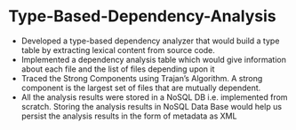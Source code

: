 # Type-Based-Dependency-Analysis
* Developed a type-based dependency analyzer that would build a type table by extracting lexical content from source code.
* Implemented a dependency analysis table which would give information about each file and the list of files depending upon it
* Traced the Strong Components using Trajan’s Algorithm. A strong component is the largest set of files that are mutually dependent.
* All the analysis results were stored in a NoSQL DB i.e. implemented from scratch.  Storing the analysis results in NoSQL Data Base would help us persist the analysis results in the form of metadata as XML
